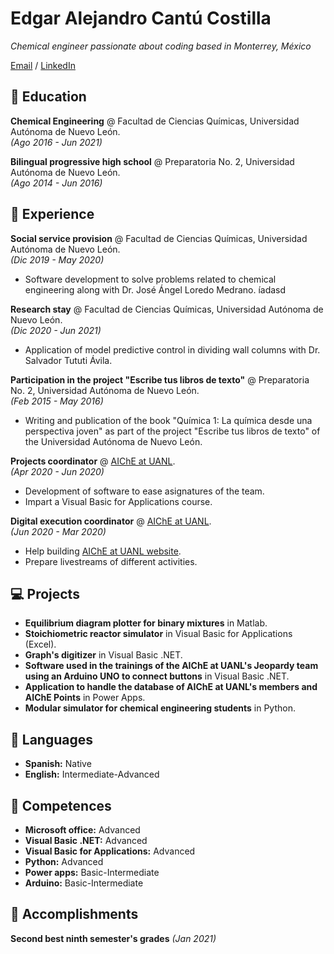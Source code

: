 # Edgar Alejandro Cantú Costilla

_Chemical engineer passionate about coding based in Monterrey, México_

[Email](mailto:edgar.cantuco@outlook.com) / [LinkedIn](https://www.linkedin.com/in/edgar-alejandro-cantú-costilla-12b23a210/)

## 📖 Education

**Chemical Engineering** @ Facultad de Ciencias Químicas, Universidad Autónoma de Nuevo León.<br>
_(Ago 2016 - Jun 2021)_
 
**Bilingual progressive high school** @ Preparatoria No. 2, Universidad Autónoma de Nuevo León.<br>
_(Ago 2014 - Jun 2016)_

## 💼 Experience

**Social service provision** @ Facultad de Ciencias Químicas, Universidad Autónoma de Nuevo León.<br>
_(Dic 2019 - May 2020)_
  - Software development to solve problems related to chemical engineering along with Dr. José Ángel Loredo Medrano.
íadasd

**Research stay** @ Facultad de Ciencias Químicas, Universidad Autónoma de Nuevo León.<br>
_(Dic 2020 - Jun 2021)_
 - Application of model predictive control in dividing wall columns with Dr. Salvador Tututi Ávila.

**Participation in the project "Escribe tus libros de texto"** @ Preparatoria No. 2, Universidad Autónoma de Nuevo León. <br>
_(Feb 2015 - May 2016)_
 - Writing and publication of the book "Química 1: La química desde una perspectiva joven" as part of the project "Escribe tus libros de texto" of the Universidad Autónoma de Nuevo León.

**Projects coordinator** @ [AIChE at UANL](https://www.facebook.com/AIChE.UANL).<br>
_(Apr 2020 - Jun 2020)_
 - Development of software to ease asignatures of the team.
 - Impart a Visual Basic for Applications course.

**Digital execution coordinator** @ [AIChE at UANL](https://www.facebook.com/AIChE.UANL).<br>
_(Jun 2020 - Mar 2020)_
 - Help building [AIChE at UANL website](https://aicheatuanl.com.mx).<br>
 - Prepare livestreams of different activities.

## 💻 Projects

- **Equilibrium diagram plotter for binary mixtures** in Matlab.<br>
- **Stoichiometric reactor simulator** in Visual Basic for Applications (Excel).<br>
- **Graph's digitizer** in Visual Basic .NET.<br>
- **Software used in the trainings of the AIChE at UANL's Jeopardy team using an Arduino UNO to connect buttons** in Visual Basic .NET.<br>
- **Application to handle the database of AIChE at UANL's members and AIChE Points** in Power Apps.<br>
- **Modular simulator for chemical engineering students** in Python.<br>

## 💬 Languages

- **Spanish:** Native
- **English:** Intermediate-Advanced

## 🎯 Competences

- **Microsoft office:** Advanced
- **Visual Basic .NET:** Advanced
- **Visual Basic for Applications:** Advanced
- **Python:** Advanced
- **Power apps:** Basic-Intermediate
- **Arduino:** Basic-Intermediate

## 🥇 Accomplishments

**Second best ninth semester's grades**
_(Jan 2021)_
